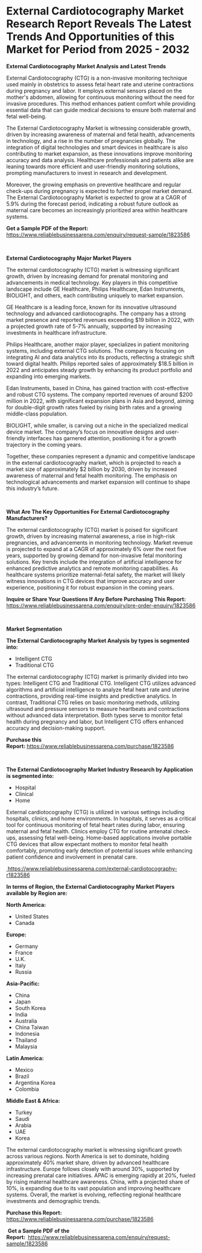 <p><h1>External Cardiotocography Market Research Report Reveals The Latest Trends And Opportunities of this Market for Period from 2025 - 2032</h1></p><p><strong>External Cardiotocography Market Analysis and Latest Trends</strong></p>
<p><p>External Cardiotocography (CTG) is a non-invasive monitoring technique used mainly in obstetrics to assess fetal heart rate and uterine contractions during pregnancy and labor. It employs external sensors placed on the mother's abdomen, allowing for continuous monitoring without the need for invasive procedures. This method enhances patient comfort while providing essential data that can guide medical decisions to ensure both maternal and fetal well-being.</p><p>The External Cardiotocography Market is witnessing considerable growth, driven by increasing awareness of maternal and fetal health, advancements in technology, and a rise in the number of pregnancies globally. The integration of digital technologies and smart devices in healthcare is also contributing to market expansion, as these innovations improve monitoring accuracy and data analysis. Healthcare professionals and patients alike are leaning towards more efficient and user-friendly monitoring solutions, prompting manufacturers to invest in research and development.</p><p>Moreover, the growing emphasis on preventive healthcare and regular check-ups during pregnancy is expected to further propel market demand. The External Cardiotocography Market is expected to grow at a CAGR of 5.9% during the forecast period, indicating a robust future outlook as maternal care becomes an increasingly prioritized area within healthcare systems.</p></p>
<p><strong>Get a Sample PDF of the Report:&nbsp;</strong> <a href="https://www.reliablebusinessarena.com/enquiry/request-sample/1823586?utm_campaign=1892&utm_medium=2&utm_source=Github&utm_content=ia&utm_term=13042025&utm_id=external-cardiotocography">https://www.reliablebusinessarena.com/enquiry/request-sample/1823586</a></p>
<p>&nbsp;</p>
<p><strong>External Cardiotocography Major Market Players</strong></p>
<p><p>The external cardiotocography (CTG) market is witnessing significant growth, driven by increasing demand for prenatal monitoring and advancements in medical technology. Key players in this competitive landscape include GE Healthcare, Philips Healthcare, Edan Instruments, BIOLIGHT, and others, each contributing uniquely to market expansion.</p><p>GE Healthcare is a leading force, known for its innovative ultrasound technology and advanced cardiotocographs. The company has a strong market presence and reported revenues exceeding $19 billion in 2022, with a projected growth rate of 5-7% annually, supported by increasing investments in healthcare infrastructure.</p><p>Philips Healthcare, another major player, specializes in patient monitoring systems, including external CTG solutions. The company is focusing on integrating AI and data analytics into its products, reflecting a strategic shift toward digital health. Philips reported sales of approximately $18.5 billion in 2022 and anticipates steady growth by enhancing its product portfolio and expanding into emerging markets.</p><p>Edan Instruments, based in China, has gained traction with cost-effective and robust CTG systems. The company reported revenues of around $200 million in 2022, with significant expansion plans in Asia and beyond, aiming for double-digit growth rates fueled by rising birth rates and a growing middle-class population.</p><p>BIOLIGHT, while smaller, is carving out a niche in the specialized medical device market. The company’s focus on innovative designs and user-friendly interfaces has garnered attention, positioning it for a growth trajectory in the coming years.</p><p>Together, these companies represent a dynamic and competitive landscape in the external cardiotocography market, which is projected to reach a market size of approximately $2 billion by 2030, driven by increased awareness of maternal and fetal health monitoring. The emphasis on technological advancements and market expansion will continue to shape this industry’s future.</p></p>
<p>&nbsp;</p>
<p><strong>What Are The Key Opportunities For External Cardiotocography Manufacturers?</strong></p>
<p><p>The external cardiotocography (CTG) market is poised for significant growth, driven by increasing maternal awareness, a rise in high-risk pregnancies, and advancements in monitoring technology. Market revenue is projected to expand at a CAGR of approximately 6% over the next five years, supported by growing demand for non-invasive fetal monitoring solutions. Key trends include the integration of artificial intelligence for enhanced predictive analytics and remote monitoring capabilities. As healthcare systems prioritize maternal-fetal safety, the market will likely witness innovations in CTG devices that improve accuracy and user experience, positioning it for robust expansion in the coming years.</p></p>
<p><strong>Inquire or Share Your Questions If Any Before Purchasing This Report:</strong> <a href="https://www.reliablebusinessarena.com/enquiry/pre-order-enquiry/1823586?utm_campaign=1892&utm_medium=2&utm_source=Github&utm_content=ia&utm_term=13042025&utm_id=external-cardiotocography">https://www.reliablebusinessarena.com/enquiry/pre-order-enquiry/1823586</a></p>
<p>&nbsp;</p>
<p><strong>Market Segmentation</strong></p>
<p><strong>The External Cardiotocography Market Analysis by types is segmented into:</strong></p>
<p><ul><li>Intelligent CTG</li><li>Traditional CTG</li></ul></p>
<p><p>The external cardiotocography (CTG) market is primarily divided into two types: Intelligent CTG and Traditional CTG. Intelligent CTG utilizes advanced algorithms and artificial intelligence to analyze fetal heart rate and uterine contractions, providing real-time insights and predictive analytics. In contrast, Traditional CTG relies on basic monitoring methods, utilizing ultrasound and pressure sensors to measure heartbeats and contractions without advanced data interpretation. Both types serve to monitor fetal health during pregnancy and labor, but Intelligent CTG offers enhanced accuracy and decision-making support.</p></p>
<p><strong>Purchase this Report:&nbsp;</strong><a href="https://www.reliablebusinessarena.com/purchase/1823586?utm_campaign=1892&utm_medium=2&utm_source=Github&utm_content=ia&utm_term=13042025&utm_id=external-cardiotocography">https://www.reliablebusinessarena.com/purchase/1823586</a></p>
<p>&nbsp;</p>
<p><strong>The External Cardiotocography Market Industry Research by Application is segmented into:</strong></p>
<p><ul><li>Hospital</li><li>Clinical</li><li>Home</li></ul></p>
<p><p>External cardiotocography (CTG) is utilized in various settings including hospitals, clinics, and home environments. In hospitals, it serves as a critical tool for continuous monitoring of fetal heart rates during labor, ensuring maternal and fetal health. Clinics employ CTG for routine antenatal check-ups, assessing fetal well-being. Home-based applications involve portable CTG devices that allow expectant mothers to monitor fetal health comfortably, promoting early detection of potential issues while enhancing patient confidence and involvement in prenatal care.</p></p>
<p><a href="https://www.reliablebusinessarena.com/external-cardiotocography-r1823586?utm_campaign=1892&utm_medium=2&utm_source=Github&utm_content=ia&utm_term=13042025&utm_id=external-cardiotocography">&nbsp;https://www.reliablebusinessarena.com/external-cardiotocography-r1823586</a></p>
<p><strong>In terms of Region, the External Cardiotocography Market Players available by Region are:</strong></p>
<p>
    <p> <strong> North America: </strong>
        <ul>
            <li>United States</li>
            <li>Canada</li>
        </ul>
        </p> 
    <p> <strong> Europe: </strong>
        <ul>
            <li>Germany</li>
            <li>France</li>
            <li>U.K.</li>
            <li>Italy</li>
            <li>Russia</li>
        </ul>
        </p> 
    <p> <strong> Asia-Pacific: </strong>
        <ul>
            <li>China</li>
            <li>Japan</li>
            <li>South Korea</li>
            <li>India</li>
            <li>Australia</li>
            <li>China Taiwan</li>
            <li>Indonesia</li>
            <li>Thailand</li>
            <li>Malaysia</li>
        </ul>
        </p> 
    <p> <strong> Latin America: </strong>
        <ul>
            <li>Mexico</li>
            <li>Brazil</li>
            <li>Argentina Korea</li>
            <li>Colombia</li>
        </ul>
        </p> 
    <p> <strong> Middle East & Africa: </strong>
        <ul>
            <li>Turkey</li>
            <li>Saudi</li>
            <li>Arabia</li>
            <li>UAE</li>
            <li>Korea</li>
        </ul>
    </p>
    </p>
<p><p>The external cardiotocography market is witnessing significant growth across various regions. North America is set to dominate, holding approximately 40% market share, driven by advanced healthcare infrastructure. Europe follows closely with around 30%, supported by increasing prenatal care initiatives. APAC is emerging rapidly at 20%, fueled by rising maternal healthcare awareness. China, with a projected share of 10%, is expanding due to its vast population and improving healthcare systems. Overall, the market is evolving, reflecting regional healthcare investments and demographic trends.</p></p>
<p><strong>Purchase this Report: </strong><a href="https://www.reliablebusinessarena.com/purchase/1823586?utm_campaign=1892&utm_medium=2&utm_source=Github&utm_content=ia&utm_term=13042025&utm_id=external-cardiotocography">https://www.reliablebusinessarena.com/purchase/1823586</a></p>
<p>&nbsp;<strong>Get a Sample PDF of the Report:&nbsp;&nbsp;</strong><a href="https://www.reliablebusinessarena.com/enquiry/request-sample/1823586?utm_campaign=1892&utm_medium=2&utm_source=Github&utm_content=ia&utm_term=13042025&utm_id=external-cardiotocography">https://www.reliablebusinessarena.com/enquiry/request-sample/1823586</a></p>
<p><strong></strong></p>
<p><p></p><p></p><p></p></p>